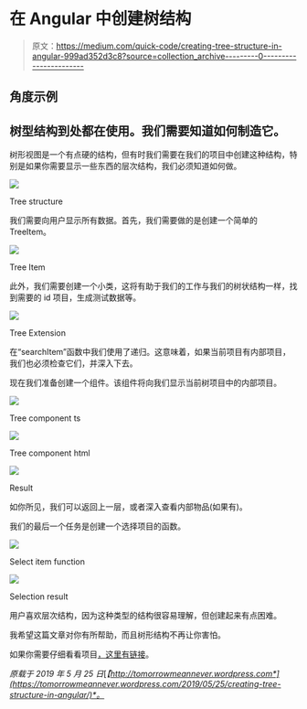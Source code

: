 # 在 Angular 中创建树结构

> 原文：<https://medium.com/quick-code/creating-tree-structure-in-angular-999ad352d3c8?source=collection_archive---------0----------------------->

## 角度示例

## 树型结构到处都在使用。我们需要知道如何制造它。

树形视图是一个有点硬的结构，但有时我们需要在我们的项目中创建这种结构，特别是如果你需要显示一些东西的层次结构，我们必须知道如何做。

![](img/582d76d8c3307ee7f70215988d38d4c3.png)

Tree structure

我们需要向用户显示所有数据。首先，我们需要做的是创建一个简单的 TreeItem。

![](img/30f0eacb2aec12cd4a816fc4399d149b.png)

Tree Item

此外，我们需要创建一个小类，这将有助于我们的工作与我们的树状结构一样，找到需要的 id 项目，生成测试数据等。

![](img/7a9f83cf31eafe51a659e0492d65176f.png)

Tree Extension

在“searchItem”函数中我们使用了递归。这意味着，如果当前项目有内部项目，我们也必须检查它们，并深入下去。

现在我们准备创建一个组件。该组件将向我们显示当前树项目中的内部项目。

![](img/062f35e2d1f056942dd0704ff3fc0ec5.png)

Tree component ts

![](img/e08fc3b70e3e9843c1247b05994edf4d.png)

Tree component html

![](img/82b9ea814089533a2a45c3aba930a2fe.png)

Result

如你所见，我们可以返回上一层，或者深入查看内部物品(如果有)。

我们的最后一个任务是创建一个选择项目的函数。

![](img/bdf08d9e8a38755174199ca3b9557f92.png)

Select item function

![](img/60d8c08aad0d2d01c8711e8e9f25ba95.png)

Selection result

用户喜欢层次结构，因为这种类型的结构很容易理解，但创建起来有点困难。

我希望这篇文章对你有所帮助，而且树形结构不再让你害怕。

如果你需要仔细看看项目[，这里有链接](https://github.com/8Tesla8/tree-view-angular)。

*原载于 2019 年 5 月 25 日*[*【http://tomorrowmeannever.wordpress.com*](https://tomorrowmeannever.wordpress.com/2019/05/25/creating-tree-structure-in-angular/)*。*